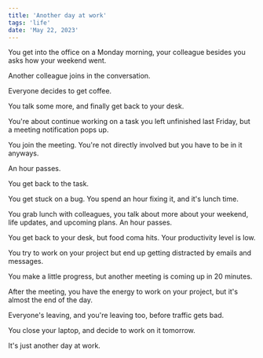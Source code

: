 ```yaml
---
title: 'Another day at work'
tags: 'life'
date: 'May 22, 2023'
---
```


You get into the office on a Monday morning, your colleague besides you asks how your weekend went.

Another colleague joins in the conversation.

Everyone decides to get coffee.

You talk some more, and finally get back to your desk.

You're about continue working on a task you left unfinished last Friday, but a meeting notification pops up.

You join the meeting. You're not directly involved but you have to be in it anyways.

An hour passes.

You get back to the task.

You get stuck on a bug. You spend an hour fixing it, and it's lunch time.

You grab lunch with colleagues, you talk about more about your weekend, life updates, and upcoming plans. An hour passes.

You get back to your desk, but food coma hits. Your productivity level is low.

You try to work on your project but end up getting distracted by emails and messages.

You make a little progress, but another meeting is coming up in 20 minutes.

After the meeting, you have the energy to work on your project, but it's almost the end of the day.

Everyone's leaving, and you're leaving too, before traffic gets bad.

You close your laptop, and decide to work on it tomorrow.

It's just another day at work.
